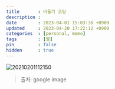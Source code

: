 ```yaml
---
title       : 비둘기 코딩
description : 
date        : 2023-04-01 15:03:36 +0900
updated     : 2023-04-20 17:22:12 +0900
categories  : [personal, memo]
tags        : [짤]
pin         : false
hidden      : true
---
```



![20210201112150](https://user-images.githubusercontent.com/57605267/231068909-f5384282-e95a-4540-8f12-94aaeb05abad.jpg)

> 출처: google image
